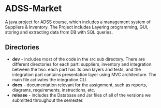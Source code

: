 # ADSS-Market
A java project for ADSS course, which includes a management system of Suppliers & Inventory. The Project includes Layering programming, GUI, storing and extracting data from DB with SQL queries.

## Directories
- **dev** - includes most of the code in the src sub directory. There are different directories for each part: suppliers, inventory and integration between the two. each part has its own layers and tests, and the integration part contains presentation layer using MVC architecture. The main file activates the integration CLI.
- **docs** - documentation relevant for the assignment, such as reports, diagrams, requirements, instructions, etc.
- **release** - includes the Database and Jar files of all of the versions we submitted throughout the semester.
